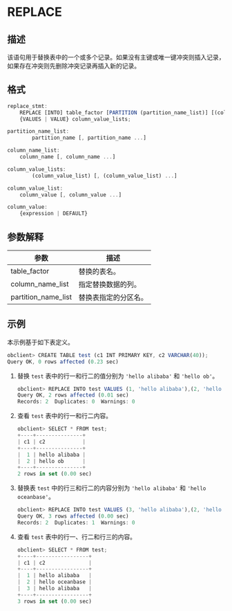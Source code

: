 REPLACE
============================

描述
-----------------------

该语句用于替换表中的一个或多个记录。如果没有主键或唯一键冲突则插入记录，如果存在冲突则先删除冲突记录再插入新的记录。

格式
-----------------------

```javascript
replace_stmt:
    REPLACE [INTO] table_factor [PARTITION (partition_name_list)] [(column_name_list)]
    {VALUES | VALUE} column_value_lists;

partition_name_list:
        partition_name [, partition_name ...]

column_name_list:
    column_name [, column_name ...]

column_value_lists:
        (column_value_list) [, (column_value_list) ...]

column_value_list:
    column_value [, column_value ...]

column_value:
    {expression | DEFAULT}
```

参数解释
-------------------------

|       **参数**        |   **描述**   |
|---------------------|------------|
| table_factor        | 替换的表名。     |
| column_name_list    | 指定替换数据的列。  |
| partition_name_list | 替换表指定的分区名。 |

示例
-----------------------

本示例基于如下表定义。

```javascript
obclient> CREATE TABLE test (c1 INT PRIMARY KEY, c2 VARCHAR(40));
Query OK, 0 rows affected (0.23 sec)
```

1. 替换 `test` 表中的行一和行二的值分别为 `'hello alibaba'` 和 `'hello ob'`。

   ```javascript
   obclient> REPLACE INTO test VALUES (1, 'hello alibaba'),(2, 'hello ob');
   Query OK, 2 rows affected (0.01 sec)
   Records: 2  Duplicates: 0  Warnings: 0
   ```

2. 查看 `test` 表中的行一和行二内容。

   ```javascript
   obclient> SELECT * FROM test;
   +----+---------------+
   | c1 | c2            |
   +----+---------------+
   |  1 | hello alibaba |
   |  2 | hello ob      |
   +----+---------------+
   2 rows in set (0.00 sec)
   ```

3. 替换表 `test` 中的行三和行二的内容分别为 `'hello alibaba'` 和 `'hello oceanbase'`。

   ```javascript
   obclient> REPLACE INTO test VALUES (3, 'hello alibaba'),(2, 'hello oceanbase');
   Query OK, 3 rows affected (0.00 sec)
   Records: 2  Duplicates: 1  Warnings: 0
   ```

4. 查看 `test` 表中的行一、行二和行三的内容。

   ```javascript
   obclient> SELECT * FROM test;
   +----+-----------------+
   | c1 | c2              |
   +----+-----------------+
   |  1 | hello alibaba   |
   |  2 | hello oceanbase |
   |  3 | hello alibaba   |
   +----+-----------------+
   3 rows in set (0.00 sec)
   ```
